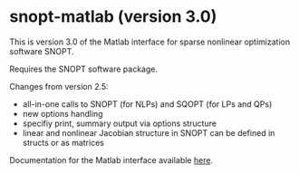 snopt-matlab (version 3.0)
=========================

This is version 3.0 of the Matlab interface for sparse nonlinear optimization software SNOPT.

Requires the SNOPT software package.

Changes from version 2.5:
* all-in-one calls to SNOPT (for NLPs) and SQOPT (for LPs and QPs)
* new options handling
* specifiy print, summary output via options structure
* linear and nonlinear Jacobian structure in SNOPT can be defined in structs or as matrices


Documentation for the Matlab interface available <a href="http://ccom.ucsd.edu/~optimizers/docs/snopt">here</a>.

